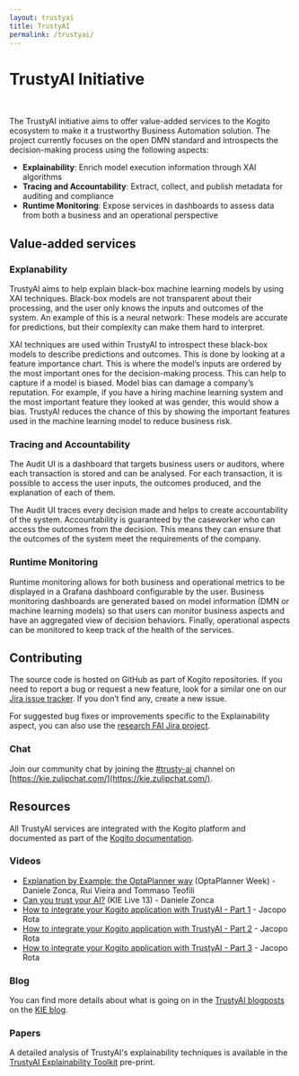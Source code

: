 ```yaml
---
layout: trustyai
title: TrustyAI
permalink: /trustyai/
---
```


# TrustyAI Initiative
<br/>

The TrustyAI initiative aims to offer value-added services to the Kogito ecosystem to make it a trustworthy Business Automation solution. The project currently focuses on the open DMN standard and introspects the decision-making process using the following aspects:

- **Explainability**: Enrich model execution information through XAI algorithms
- **Tracing and Accountability**: Extract, collect, and publish metadata for auditing and compliance
- **Runtime Monitoring**: Expose services in dashboards to assess data from both a business and an operational perspective

## Value-added services

### Explanability
TrustyAI aims to help explain black-box machine learning models by using XAI techniques. 
Black-box models are not transparent about their processing, and the user only knows the inputs and outcomes of the system. 
An example of this is a neural network: These models are accurate for predictions, but their complexity can make them hard to interpret. 

XAI techniques are used within TrustyAI to introspect these black-box models to describe predictions and outcomes. 
This is done by looking at a feature importance chart. This is where the model’s inputs are ordered by the most important ones for the decision-making process. 
This can help to capture if a model is biased. Model bias can damage a company’s reputation. 
For example, if you have a hiring machine learning system and the most important feature they looked at was gender, this would show a bias. 
TrustyAI reduces the chance of this by showing the important features used in the machine learning model to reduce business risk.

### Tracing and Accountability
The Audit UI is a dashboard that targets business users or auditors, where each transaction is stored and can be analysed. 
For each transaction, it is possible to access the user inputs, the outcomes produced, and the explanation of each of them. 

The Audit UI traces every decision made and helps to create accountability of the system. 
Accountability is guaranteed by the caseworker who can access the outcomes from the decision. 
This means they can ensure that the outcomes of the system meet the requirements of the company.

### Runtime Monitoring
Runtime monitoring allows for both business and operational metrics to be displayed in a Grafana dashboard configurable by the user. 
Business monitoring dashboards are generated based on model information (DMN or machine learning models) so that users can monitor business aspects and have an aggregated view of decision behaviors. 
Finally, operational aspects can be monitored to keep track of the health of the services.


## Contributing

The source code is hosted on GitHub as part of Kogito repositories. If you need to report a bug or request a new feature, look for a similar one on our [Jira issue tracker](https://issues.jboss.org/projects/KOGITO). If you don’t find any, create a new issue.

For suggested bug fixes or improvements specific to the Explainability aspect, you can also use the [research FAI Jira project](https://issues.jboss.org/projects/FAI).

### Chat

Join our community chat by joining the [#trusty-ai](https://kie.zulipchat.com/#narrow/stream/232681-trusty-ai) channel on [https://kie.zulipchat.com/](https://kie.zulipchat.com/).

## Resources

All TrustyAI services are integrated with the Kogito platform and documented as part of the [Kogito documentation](https://docs.jboss.org/kogito/release/latest/html_single/).

### Videos

- [Explanation by Example: the OptaPlanner way](https://youtu.be/4H3U6xyCgMI) (OptaPlanner Week) - Daniele Zonca, Rui Vieira and Tommaso Teofili
- [Can you trust your AI?](https://youtu.be/HdEwp2RhG7w) (KIE Live 13) - Daniele Zonca
- [How to integrate your Kogito application with TrustyAI - Part 1](https://youtu.be/exbOCrq8gJE) - Jacopo Rota
- [How to integrate your Kogito application with TrustyAI - Part 2](https://youtu.be/DtY5aWSYWfU) - Jacopo Rota
- [How to integrate your Kogito application with TrustyAI - Part 3](https://youtu.be/8xoqDerWY2s) - Jacopo Rota

### Blog

You can find more details about what is going on in the [TrustyAI blogposts](https://blog.kie.org/all?s=trusty) on the [KIE blog](https://blog.kie.org/).

### Papers

A detailed analysis of TrustyAI's explainability techniques is available in the [TrustyAI Explainability Toolkit](https://arxiv.org/abs/2104.12717) pre-print.
